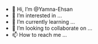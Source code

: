 - 👋 Hi, I’m @Yamna-Ehsan
- 👀 I’m interested in ...
- 🌱 I’m currently learning ...
- 💞️ I’m looking to collaborate on ...
- 📫 How to reach me ...

<!---
Yamna-Ehsan/Yamna-Ehsan is a ✨ special ✨ repository because its `README.md` (this file) appears on your GitHub profile.
You can click the Preview link to take a look at your changes.
--->
